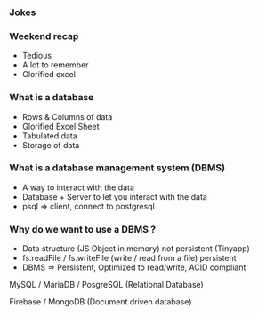 ### Jokes

### Weekend recap

- Tedious
- A lot to remember
- Glorified excel

### What is a database

- Rows & Columns of data
- Glorified Excel Sheet
- Tabulated data
- Storage of data

### What is a database management system (DBMS)

- A way to interact with the data
- Database + Server to let you interact with the data
- psql => client, connect to postgresql

### Why do we want to use a DBMS ?

- Data structure (JS Object in memory) not persistent (Tinyapp)
- fs.readFile / fs.writeFile (write / read from a file) persistent
- DBMS => Persistent, Optimized to read/write, ACID compliant

MySQL / MariaDB / PosgreSQL (Relational Database)

Firebase / MongoDB (Document driven database)

